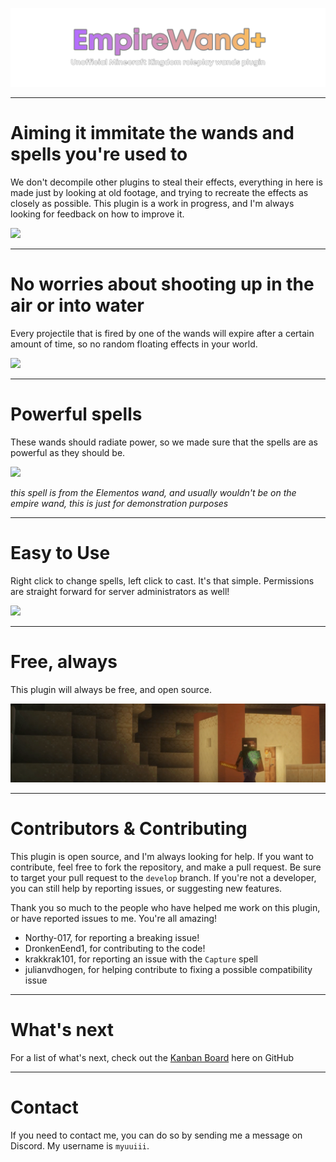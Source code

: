 [//]: # (![]&#40;./media/readme/cover.png&#41;)


![](./media/readme/title.png)

---

# Aiming it immitate the wands and spells you're used to

We don't decompile other plugins to steal their effects, everything in here is made just by looking at old footage, and trying to recreate the effects as closely as possible. This plugin is a work in progress, and I'm always looking for feedback on how to improve it.

![](./media/readme/switching.gif)


---

# No worries about shooting up in the air or into water

Every projectile that is fired by one of the wands will expire after a certain amount of time, so no random floating effects in your world.

![](./media/readme/expire.gif)

---


# Powerful spells

These wands should radiate power, so we made sure that the spells are as powerful as they should be.

![](./media/readme/powerful.gif)

*this spell is from the Elementos wand, and usually wouldn't be on the empire wand, this is just for demonstration purposes*

---

# Easy to Use

Right click to change spells, left click to cast. It's that simple. Permissions are straight forward for server administrators as well!

![](./media/readme/cast.gif)

---

# Free, always

This plugin will always be free, and open source.

![](./media/readme/fire.gif)

---

# Contributors & Contributing

This plugin is open source, and I'm always looking for help. If you want to contribute, feel free to fork the repository, and make a pull request. Be sure to target your pull request to the `develop` branch. If you're not a developer, you can still help by reporting issues, or suggesting new features.

Thank you so much to the people who have helped me work on this plugin, or have reported issues to me. You're all amazing!

- Northy-017, for reporting a breaking issue!
- DronkenEend1, for contributing to the code!
- krakkrak101, for reporting an issue with the `Capture` spell
- julianvdhogen, for helping contribute to fixing a possible compatibility issue

---

# What's next

For a list of what's next, check out the [Kanban Board](https://github.com/users/Myuuiii/projects/8/views/1) here on GitHub

---

# Contact

If you need to contact me, you can do so by sending me a message on Discord. My username is `myuuiii`. 